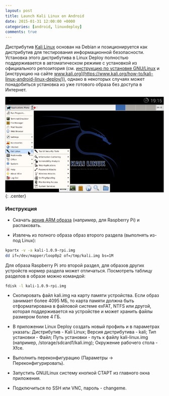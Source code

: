 ```yaml
---
layout: post
title: Launch Kali Linux on Android
date: 2015-01-31 12:00:00 +0000
categories: [android, linuxdeploy]
comments: true
---
```


Дистрибутив [Kali Linux](https://www.kali.org) основан на Debian и позиционируется как дистрибутив для тестирования информационной безопасности. Установка этого дистрибутива в Linux Deploy полностью поддерживается в автоматическом режиме с установкой из официального репозитория (см. [инструкцию по установке GNU/Linux](/blog/2012/11/18/linuxdeploy-guide/) и [инструкцию на сайте www.kali.org](https://www.kali.org/how-to/kali-linux-android-linux-deploy/)), однако в некоторых случаях может понадобиться установка из уже готового образа без доступа в Интернет.

![linuxdeploy](/assets/images/linuxdeploy-kali-xfce.png "Kali Linux"){: .center}

<!--more-->

### Инструкция

* Скачать [архив ARM образа](https://www.offensive-security.com/kali-linux-vmware-arm-image-download/) (например, для Raspberry Pi) и распаковать.

* Извлечь из полного образа образ второго раздела (выполнять из-под Linux):
```sh
kpartx -v -a kali-1.0.9-rpi.img
dd if=/dev/mapper/loop0p2 of=/tmp/kali.img bs=1M
```
Для образа Raspberry Pi это второй раздел, для образов других устройств нормер раздела может отличаться. Посмотреть таблицу разделов в образе можно командой:
```sh
fdisk -l kali-1.0.9-rpi.img
```

* Скопировать файл kali.img на карту памяти устройства. Если образ занимает более 4095 МБ, то карта памяти должна быть отформатирована в файловой системе exFAT, NTFS или другой, которая поддерживается на устройстве и может хранить файлы размером более 4 ГБ.

* В приложении Linux Deploy создать новый профиль и в параметрах указать: Дистрибутив - Kali Linux; Версия дистрибутива - kali; Тип установки - Файл; Путь установки - путь к файлу kali-linux.img (например, /storage/sdcard1/kali.img); Окружение рабочего стола - Xfce.

* Выполнить переконфигурацию (Параметры -> Переконфигурировать).

* Запустить GNU/Linux систему кнопкой СТАРТ из главного окна приложения.

* Подключиться по SSH или VNC, пароль - changeme.

